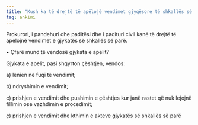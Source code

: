 ```yaml
---
title: "Kush ka të drejtë të apëlojë vendimet gjyqësore të shkallës së parë?"
tag: ankimi
---
```


Prokurori, i pandehuri dhe paditësi dhe i padituri civil kanë të drejtë të apelojnë vendimet e
gjykatës së shkallës së parë.


•	Çfarë mund të vendosë gjykata e apelit?

Gjykata e apelit, pasi shqyrton çështjen, vendos:

a) lënien në fuqi të vendimit;

b) ndryshimin e vendimit;

c) prishjen e vendimit dhe pushimin e çështjes kur janë rastet që nuk lejojnë fillimin ose
vazhdimin e procedimit;

ç) prishjen e vendimit dhe kthimin e akteve gjykatës së shkallës së parë

